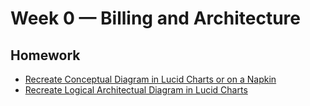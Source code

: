 # Week 0 — Billing and Architecture

## Homework

- [Recreate Conceptual Diagram in Lucid Charts or on a Napkin](https://lucid.app/lucidchart/719a4347-86e4-4d16-a130-11278ee13262)
- [Recreate Logical Architectual Diagram in Lucid Charts](https://lucid.app/documents/view/beb5587b-1f0a-40b5-ae94-c52da8256579)

